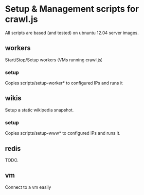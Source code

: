 # Setup & Management scripts for crawl.js
All scripts are based (and tested) on ubnuntu 12.04 server images.

## workers
Start/Stop/Setup workers (VMs running crawl.js)

### setup
Copies scripts/setup-worker* to configured IPs and runs it

## wikis
Setup a static wikipedia snapshot.
### setup
Copies scripts/setup-www* to configured IPs and runs it.

## redis
TODO.

## vm
Connect to a vm easily
